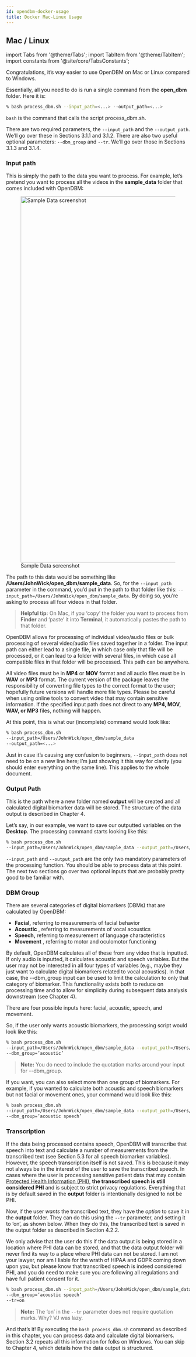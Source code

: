 ```yaml
---
id: opendbm-docker-usage
title: Docker Mac-Linux Usage
---
```


## Mac / Linux

import Tabs from '@theme/Tabs'; import TabItem from '@theme/TabItem'; import constants from '@site/core/TabsConstants';

Congratulations, it’s way easier to use OpenDBM on Mac or Linux compared to Windows.

Essentially, all you need to do is run a single command from the **open_dbm** folder. Here it is: 

```bash
% bash process_dbm.sh --input_path=<...> --output_path=<...>
```

`bash` is the command that calls the script process_dbm.sh. 

There are two required parameters, the `--input_path` and the `--output_path`. We’ll go over these in Sections 3.1.1 and 3.1.2. There are also two useful optional parameters: `--dbm_group` and `--tr`. We’ll go over those in Sections 3.1.3 and 3.1.4.

### Input path

This is simply the path to the data you want to process. For example, let’s pretend you want to process all the videos in the **sample_data** folder that comes included with OpenDBM:

<figure>
  <img src="../docs/assets/mac_linux_1.png" width="1000" alt="Sample Data screenshot" />
  <figcaption>Sample Data screenshot</figcaption>
</figure>

The path to this data would be something like **/Users/JohnWick/open_dbm/sample_data**. So, for the `--input_path` parameter in the command, you’d put in the path to that folder like this: `--input_path=/Users/JohnWick/open_dbm/sample_data`. By doing so, you’re asking to process all four videos in that folder. 
> **Helpful tip:** On Mac, if you ‘copy’ the folder you want to process from **Finder** and ‘paste’ it into **Terminal**, it automatically pastes the path to that folder.

OpenDBM allows for processing of individual video/audio files or bulk processing of several video/audio files saved together in a folder. The input path can either lead to a single file, in which case only that file will be processed, or it can lead to a folder with several files, in which case all compatible files in that folder will be processed. This path can be anywhere.

All video files must be in **MP4** or **MOV** format and all audio files must be in **WAV** or **MP3** format. The current version of the package leaves the responsibility of converting file types to the correct format to the user; hopefully future versions will handle more file types. Please be careful when using online tools to convert video that may contain sensitive information. If the specified input path does not direct to any **MP4, MOV, WAV, or MP3** files, nothing will happen.

At this point, this is what our (incomplete) command would look like:
```bash
% bash process_dbm.sh 
--input_path=/Users/JohnWick/open_dbm/sample_data 
--output_path=<...> 
```
Just in case it’s causing any confusion to beginners, `--input_path` does not need to be on a new line here; I’m just showing it this way for clarity (you should enter everything on the same line). This applies to the whole document.

### Output Path

This is the path where a new folder named **output** will be created and all calculated digital biomarker data will be stored. The structure of the data output is described in Chapter 4.

Let’s say, in our example, we want to save our outputted variables on the **Desktop**. The processing command starts looking like this:
```bash
% bash process_dbm.sh 
--input_path=/Users/JohnWick/open_dbm/sample_data --output_path=/Users/JohnWick/Desktop 
```
`--input_path` and `--output_path` are the only two mandatory parameters of the processing function. You should be able to process data at this point. The next two sections go over two optional inputs that are probably pretty good to be familiar with.

### DBM Group

There are several categories of digital biomarkers (DBMs) that are calculated by OpenDBM: 

- **Facial,** referring to measurements of facial behavior
- **Acoustic** , referring to measurements of vocal acoustics 
- **Speech,** referring to measurement of language characteristics
- **Movement** , referring to motor and oculomotor functioning

By default, OpenDBM calculates all of these from any video that is inputted. If only audio is inputted, it calculates acoustic and speech variables. But the user may not be interested in all four types of variables (e.g., maybe they just want to calculate digital biomarkers related to vocal acoustics). In that case, the --dbm_group input can be used to limit the calculation to only that category of biomarker. This functionality exists both to reduce on processing time and to allow for simplicity during subsequent data analysis downstream (see Chapter 4). 

There are four possible inputs here: facial, acoustic, speech, and movement. 

So, if the user only wants acoustic biomarkers, the processing script would look like this:
```bash
% bash process_dbm.sh 
--input_path=/Users/JohnWick/open_dbm/sample_data --output_path=/Users/JohnWick/Desktop 
--dbm_group=’acoustic’
```
> **Note:** You do need to include the quotation marks around your input for --dbm_group.

If you want, you can also select more than one group of biomarkers. For example, if you wanted to calculate both acoustic and speech biomarkers but not facial or movement ones, your command would look like this:
```bash
% bash process_dbm.sh 
--input_path=/Users/JohnWick/open_dbm/sample_data --output_path=/Users/JohnWick/Desktop 
--dbm_group=’acoustic speech’
```

### Transcription

If the data being processed contains speech, OpenDBM will transcribe that speech into text and calculate a number of measurements from the transcribed text (see Section 5.3 for all speech biomarker variables). However, the speech transcription itself is not saved. This is because it may not always be in the interest of the user to save the transcribed speech. In cases where the user is processing sensitive patient data that may contain [Protected Health Information (PHI)](https://www.hhs.gov/answers/hipaa/what-is-phi/index.html), **the transcribed speech is still considered PHI** and is subject to strict privacy regulations. Everything that is by default saved in the **output** folder is intentionally designed to not be PHI. 

Now, if the user *wants* the transcribed text, they have the *option* to save it in the **output** folder. They can do this using the `--tr` parameter, and setting it to ‘on’, as shown below. When they do this, the transcribed text is saved in the output folder as described in Section 4.2.2. 

We only advise that the user do this if the data output is being stored in a location where PHI data can be stored, and that the data output folder will never find its way to a place where PHI data can not be stored. I am not your lawyer, nor am I liable for the wrath of HIPAA and GDPR coming down upon you, but please know that transcribed speech is indeed considered PHI, and you do need to make sure you are following all regulations and have full patient consent for it.

```bash
% bash process_dbm.sh --input_path=/Users/JohnWick/open_dbm/sample_data --output_path=/Users/JohnWick/Desktop 
--dbm_group=’acoustic speech’
--tr=on
```
> **Note:** The ‘on’ in the `--tr` parameter does not require quotation marks. Why? VJ was lazy.

And that’s it! By executing the `bash process_dbm.sh` command as described in this chapter, you can process data and calculate digital biomarkers. Section 3.2 repeats all this information for folks on Windows. You can skip to Chapter 4, which details how the data output is structured.
